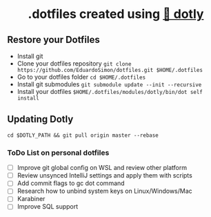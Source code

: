 <h1 align="center">
  .dotfiles created using <a href="https://github.com/CodelyTV/dotly">🌚 dotly</a>
</h1>

## Restore your Dotfiles

* Install git
* Clone your dotfiles repository `git clone https://github.com/EduardoSimon/dotfiles.git $HOME/.dotfiles`
* Go to your dotfiles folder `cd $HOME/.dotfiles`
* Install git submodules `git submodule update --init --recursive`
* Install your dotfiles `$HOME/.dotfiles/modules/dotly/bin/dot self install`


## Updating Dotly

`cd $DOTLY_PATH && git pull origin master --rebase`

### ToDo List on personal dotfiles

- [ ] Improve git global config on WSL and review other platform
- [ ] Review unsynced IntelliJ settings and apply them with scripts
- [ ] Add commit flags to gc dot command
- [ ] Research how to unbind system keys on Linux/Windows/Mac
- [ ] Karabiner
- [ ] Improve SQL support
